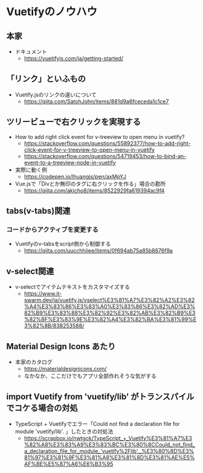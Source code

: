 # Vuetifyのノウハウ

## 本家

- ドキュメント
  - https://vuetifyjs.com/ja/getting-started/

## 「リンク」といふもの

- Vuetify.jsのリンクの違いについて
  - https://qiita.com/SatohJohn/items/881d9a6fceceda1c1ce7

## ツリービューで右クリックを実現する

- How to add right click event for v-treeview to open menu in vuetify?
  - https://stackoverflow.com/questions/55892377/how-to-add-right-click-event-for-v-treeview-to-open-menu-in-vuetify
  - https://stackoverflow.com/questions/54719453/how-to-bind-an-event-to-a-treeview-node-in-vuetify
- 実際に動く例
  - https://codepen.io/lhuangjs/pen/axMpYJ
- Vue.jsで「Divとか無印のタグに右クリックを作る」場合の勘所
  - https://qiita.com/akicho8/items/8522929fa619394ac9f4

## tabs(v-tabs)関連

### コードからアクティブを変更する

- Vuetifyのv-tabsをscript側から制御する
  - https://qiita.com/uucchhiiee/items/0f694ab75a85b8676f9a

## v-select関連

- v-selectでアイテムテキストをカスタマイズする
  - https://www.it-swarm.dev/ja/vuetify.js/vselect%E3%81%A7%E3%82%A2%E3%82%A4%E3%83%86%E3%83%A0%E3%83%86%E3%82%AD%E3%82%B9%E3%83%88%E3%82%92%E3%82%AB%E3%82%B9%E3%82%BF%E3%83%9E%E3%82%A4%E3%82%BA%E3%81%99%E3%82%8B/838253588/

## Material Design Icons あたり

- 本家のカタログ
  - https://materialdesignicons.com/
  - なかなか、ここだけでもアプリ全部作れそうな気がする

## import Vuetify from 'vuetify/lib' がトランスパイルでコケる場合の対処

- TypeScript + Vuetifyでエラー「Could not find a declaration file for module 'vuetify/lib'. 」したときの対処法
  - https://scrapbox.io/nwtgck/TypeScript_+_Vuetify%E3%81%A7%E3%82%A8%E3%83%A9%E3%83%BC%E3%80%8CCould_not_find_a_declaration_file_for_module_'vuetify%2Flib'._%E3%80%8D%E3%81%97%E3%81%9F%E3%81%A8%E3%81%8D%E3%81%AE%E5%AF%BE%E5%87%A6%E6%B3%95
